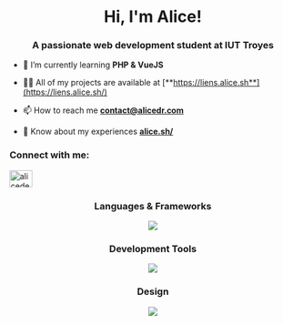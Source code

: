 <h1 align="center">Hi, I'm Alice! </h1>
<h3 align="center">A passionate web development student at IUT Troyes </h3>

- 🌱 I’m currently learning **PHP & VueJS**

- 👨‍💻 All of my projects are available at [**https://liens.alice.sh**](https://liens.alice.sh/)

- 📫 How to reach me [**contact@alicedr.com**](mailto:contact@alicedr.com)

- 📄 Know about my experiences [**alice.sh/**](https://alice.sh/)

<h3 align="left">Connect with me:</h3>
<p align="left">
<!-- <a href="https://twitter.com/derouillonalice" target="blank"><img align="center" src="https://raw.githubusercontent.com/rahuldkjain/github-profile-readme-generator/master/src/images/icons/Social/twitter.svg" alt="derouillonalice" height="30" width="40" /></a> -->
<a href="https://linkedin.com/in/alicederouillon" target="blank"><img align="center" src="https://raw.githubusercontent.com/rahuldkjain/github-profile-readme-generator/master/src/images/icons/Social/linked-in-alt.svg" alt="alicederouillon" height="30" width="40" /></a>
</p>

  
<h3 align="center">Languages & Frameworks</h3>
<div align="center">
    <img src="https://skillicons.dev/icons?i=php,html,css,tailwind,sass,js,py,mysql,vuejs" />
  </div>

<h3 align="center">Development Tools</h3>
  <div align="center">
    <img src="https://skillicons.dev/icons?i=docker,github,linux,vscode" />
  </div>


<h3 align="center">Design</h3>
  <div align="center">
    <img src="https://skillicons.dev/icons?i=figma,ps,pr,ai" />
  </div>
  
